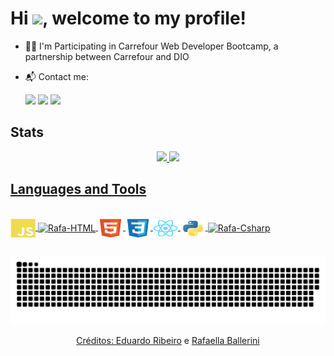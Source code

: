 <h1 align="left">Hi <img src="https://raw.githubusercontent.com/kaueMarques/kaueMarques/master/hi.gif" width="30px">, welcome to my profile!</h1> 

- 👩‍💻 I'm Participating in Carrefour Web Developer Bootcamp, a partnership between Carrefour and DIO 
- 📬 Contact me:
  
  <div align="left">
  <div>
  <a href="https://www.instagram.com/matosrochelle" target="_blank"><img src="https://img.shields.io/badge/-Instagram-%23E4405F?style=for-the-badge&logo=instagram&logoColor=white" target="_blank"></a>
  <a href="https://linkedin.com/in/rochelle-matos-56238b62" target= "_blank"><img src="https://img.shields.io/badge/-LinkedIn-%230077B5?style=for-the-badge&logo=linkedin&logoColor=white" target="_blank"></a>
  <a href ="mailto:rchllmts@gmail.com" target="_blank"><img src="https://img.shields.io/badge/-Gmail-%23333?style=for-the-badge&logo=gmail&logoColor=white" target="_blank"></a>
  </div>

##
  <h2> Stats </h2>
  <div align="center">
  <a href="https://github.com/rochellema">
  <img height="180em" src="https://github-readme-stats.vercel.app/api?username=rochellema&show_icons=true&theme=cobalt&include_all_commits=true&count_private=true"/>
  <img height="180em" src="https://github-readme-stats.vercel.app/api/top-langs/?username=rochellema&layout=compact&langs_count=7&theme=cobalt"/>
</div>

<h2> Languages and Tools </h2>
<div style="display: inline_block"><br>
  <img align="center" alt="Rafa-Js" height="30" width="40" src="https://raw.githubusercontent.com/devicons/devicon/master/icons/javascript/javascript-plain.svg">
  <img align="center" alt="Rafa-HTML" height="30" width="40" src="https://cdn.jsdelivr.net/gh/devicons/devicon/icons/java/java-original.svg">
  <img align="center" alt="Rafa-HTML" height="30" width="40" src="https://raw.githubusercontent.com/devicons/devicon/master/icons/html5/html5-original.svg">
  <img align="center" alt="Rafa-CSS" height="30" width="40" src="https://raw.githubusercontent.com/devicons/devicon/master/icons/css3/css3-original.svg">
  <img align="center" alt="Rafa-React" height="30" width="40" src="https://raw.githubusercontent.com/devicons/devicon/master/icons/react/react-original.svg">
  <img align="center" alt="Rafa-Python" height="30" width="40" src="https://raw.githubusercontent.com/devicons/devicon/master/icons/python/python-original.svg">
  <img align="center" alt="Rafa-Csharp" height="30" width="40" src="https://cdn.jsdelivr.net/gh/devicons/devicon/icons/vscode/vscode-original.svg">
    
   ##
  
 <div align="center">
  
  ![Snake animation](https://github.com/rochellema/rochellema/blob/output/github-contribution-grid-snake.svg)
  
</div>
<div align="center">
 <p>Créditos: <a href="https://github.com/duribeiro">Eduardo Ribeiro</a> e <a href="https://github.com/rafaballerini">Rafaella Ballerini</a></p>
</div>
 
